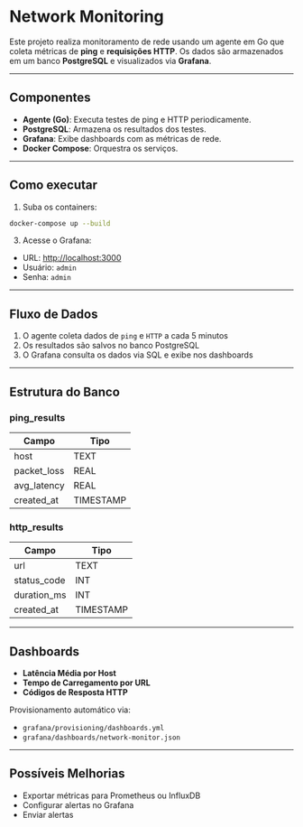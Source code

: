 # Network Monitoring

Este projeto realiza monitoramento de rede usando um agente em Go que coleta métricas de **ping** e **requisições HTTP**. Os dados são armazenados em um banco **PostgreSQL** e visualizados via **Grafana**.

---

## Componentes

- **Agente (Go)**: Executa testes de ping e HTTP periodicamente.
- **PostgreSQL**: Armazena os resultados dos testes.
- **Grafana**: Exibe dashboards com as métricas de rede.
- **Docker Compose**: Orquestra os serviços.

---

## Como executar

1. Suba os containers:
```bash
docker-compose up --build
```

3. Acesse o Grafana:
- URL: [http://localhost:3000](http://localhost:3000)
- Usuário: `admin`
- Senha: `admin`

---

## Fluxo de Dados

1. O agente coleta dados de `ping` e `HTTP` a cada 5 minutos
2. Os resultados são salvos no banco PostgreSQL
3. O Grafana consulta os dados via SQL e exibe nos dashboards

---

## Estrutura do Banco

### ping_results
| Campo       | Tipo     |
|-------------|----------|
| host        | TEXT     |
| packet_loss | REAL     |
| avg_latency | REAL     |
| created_at  | TIMESTAMP |

### http_results
| Campo       | Tipo     |
|-------------|----------|
| url         | TEXT     |
| status_code | INT      |
| duration_ms | INT      |
| created_at  | TIMESTAMP |

---

## Dashboards

- **Latência Média por Host**
- **Tempo de Carregamento por URL**
- **Códigos de Resposta HTTP**

Provisionamento automático via:
- `grafana/provisioning/dashboards.yml`
- `grafana/dashboards/network-monitor.json`

---

## Possíveis Melhorias

- Exportar métricas para Prometheus ou InfluxDB
- Configurar alertas no Grafana
- Enviar alertas


